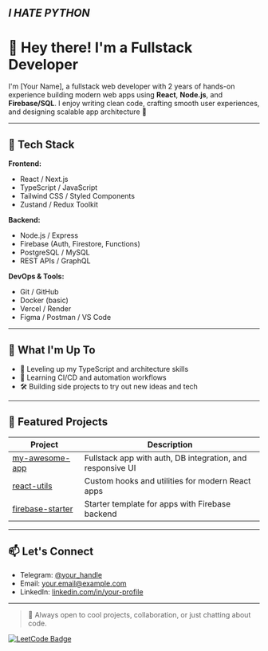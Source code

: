 ## *I HATE PYTHON*
# 👋 Hey there! I'm a Fullstack Developer

I'm [Your Name], a fullstack web developer with 2 years of hands-on experience building modern web apps using **React**, **Node.js**, and **Firebase/SQL**. I enjoy writing clean code, crafting smooth user experiences, and designing scalable app architecture 🚀

---

## 🔧 Tech Stack

**Frontend:**
- React / Next.js  
- TypeScript / JavaScript  
- Tailwind CSS / Styled Components  
- Zustand / Redux Toolkit  

**Backend:**
- Node.js / Express  
- Firebase (Auth, Firestore, Functions)  
- PostgreSQL / MySQL  
- REST APIs / GraphQL  

**DevOps & Tools:**
- Git / GitHub  
- Docker (basic)  
- Vercel / Render  
- Figma / Postman / VS Code  

---

## 📌 What I'm Up To

- 🧠 Leveling up my TypeScript and architecture skills  
- 🔬 Learning CI/CD and automation workflows  
- 🛠️ Building side projects to try out new ideas and tech  

---

## 📂 Featured Projects

| Project | Description |
|--------|-------------|
| [my-awesome-app](https://github.com/your-username/my-awesome-app) | Fullstack app with auth, DB integration, and responsive UI |
| [react-utils](https://github.com/your-username/react-utils) | Custom hooks and utilities for modern React apps |
| [firebase-starter](https://github.com/your-username/firebase-starter) | Starter template for apps with Firebase backend |

---

## 📫 Let's Connect

- Telegram: [@your_handle](https://t.me/your_handle)  
- Email: your.email@example.com  
- LinkedIn: [linkedin.com/in/your-profile](https://linkedin.com/in/your-profile)

---

> 💬 Always open to cool projects, collaboration, or just chatting about code.

[![LeetCode Badge](https://lc.andrewpavlov.org/api/slug/kotogul/badge.svg)](https://lc.andrewpavlov.org/redirect-page/kotogul)
